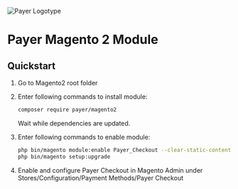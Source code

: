 ![Payer Logotype](http://payer.se/public/PAYER_SUSTAINABLE_PAYMENTS_LOGO.png)


# Payer Magento 2 Module

## Quickstart

1. Go to Magento2 root folder

2. Enter following commands to install module:

    ```bash
    composer require payer/magento2
    ```
   Wait while dependencies are updated.

3. Enter following commands to enable module:

    ```bash
    php bin/magento module:enable Payer_Checkout --clear-static-content
    php bin/magento setup:upgrade
    ```
4. Enable and configure Payer Checkout in Magento Admin under Stores/Configuration/Payment Methods/Payer Checkout
